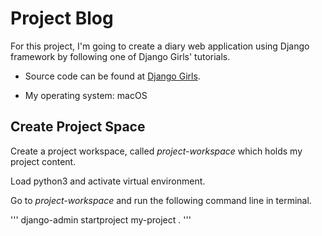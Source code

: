 # Project Blog

For this project, I'm going to create a diary web application using Django framework by following one of Django Girls' tutorials.

* Source code can be found at [Django Girls](https://tutorial.djangogirls.org/en/django_start_project/).

* My operating system: macOS

## Create Project Space

Create a project workspace, called *project-workspace* which holds my project content.

Load python3 and activate virtual environment.

Go to *project-workspace* and run the following command line in terminal.

'''
django-admin startproject my-project .
'''

